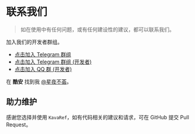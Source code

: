 # 联系我们

> 如在使用中有任何问题，或有任何建设性的建议，都可以联系我们。

加入我们的开发者群组。

- [点击加入 Telegram 群组](https://t.me/KavaRef)
- [点击加入 Telegram 群组 (开发者)](https://t.me/HighCapable_Dev)
- [点击加入 QQ 群 (开发者)](https://qm.qq.com/cgi-bin/qm/qr?k=Pnsc5RY6N2mBKFjOLPiYldbAbprAU3V7&jump_from=webapi&authKey=X5EsOVzLXt1dRunge8ryTxDRrh9/IiW1Pua75eDLh9RE3KXE+bwXIYF5cWri/9lf)

在 **酷安** 找到我 [@星夜不荟](http://www.coolapk.com/u/876977)。

## 助力维护

感谢您选择并使用 `KavaRef`，如有代码相关的建议和请求，可在 GitHub 提交 Pull Request。